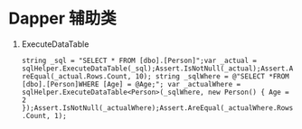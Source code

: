# Dapper 辅助类
1. ExecuteDataTable

   `string _sql = "SELECT * FROM [dbo].[Person]";var _actual = sqlHelper.ExecuteDataTable(_sql);Assert.IsNotNull(_actual);Assert.AreEqual(_actual.Rows.Count, 10); string _sqlWhere = @"SELECT *FROM [dbo].[Person]WHERE [Age] = @Age;"; var _actualWhere = sqlHelper.ExecuteDataTable<Person>(_sqlWhere, new Person() { Age = 2 });Assert.IsNotNull(_actualWhere);Assert.AreEqual(_actualWhere.Rows.Count, 1);`